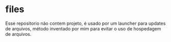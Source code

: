 # files
Esse repositorio não contem projeto, é usado por um launcher para updates de arquivos, método inventado por mim para evitar o uso de hospedagem de arquivos.
